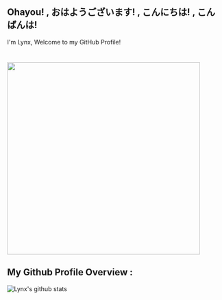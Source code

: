 ## Ohayou! , おはようございます! , こんにちは! , こんばんは!
I'm Lynx, Welcome to my GitHub Profile! 

# <img src="https://github.com/lynnnnzx/LynnnnZx/blob/master/miku.gif" width="450px">

## My Github Profile Overview :
![Lynx's github stats](https://github-readme-stats.vercel.app/api?username=lynnnnzx&show_icons=true)

